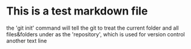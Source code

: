 This is a test markdown file
============================
the 'git init' command will tell the git to treat the current folder and all files&folders under as the 'repository', which is used for version control
another text line
